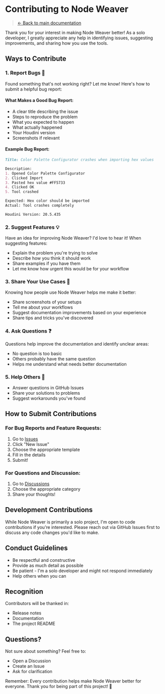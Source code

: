 # Contributing to Node Weaver

> [← Back to main documentation](index.md)

Thank you for your interest in making Node Weaver better! As a solo developer, I greatly appreciate any help in identifying issues, suggesting improvements, and sharing how you use the tools.

## Ways to Contribute

### 1. Report Bugs 🐛
Found something that's not working right? Let me know! Here's how to submit a helpful bug report:

#### What Makes a Good Bug Report:
- A clear title describing the issue
- Steps to reproduce the problem
- What you expected to happen
- What actually happened
- Your Houdini version
- Screenshots if relevant

#### Example Bug Report:
```markdown
Title: Color Palette Configurator crashes when importing hex values

Description:
1. Opened Color Palette Configurator
2. Clicked Import
3. Pasted hex value #FF5733
4. Clicked OK
5. Tool crashed

Expected: Hex color should be imported
Actual: Tool crashes completely

Houdini Version: 20.5.435
```

### 2. Suggest Features 💡
Have an idea for improving Node Weaver? I'd love to hear it! When suggesting features:

- Explain the problem you're trying to solve
- Describe how you think it should work
- Share examples if you have them
- Let me know how urgent this would be for your workflow

### 3. Share Your Use Cases 🎨
Knowing how people use Node Weaver helps me make it better:
- Share screenshots of your setups
- Tell me about your workflows
- Suggest documentation improvements based on your experience
- Share tips and tricks you've discovered

### 4. Ask Questions ❓
Questions help improve the documentation and identify unclear areas:
- No question is too basic
- Others probably have the same question
- Helps me understand what needs better documentation

### 5. Help Others 🤝
- Answer questions in GitHub Issues
- Share your solutions to problems
- Suggest workarounds you've found

## How to Submit Contributions

### For Bug Reports and Feature Requests:
1. Go to [Issues](https://github.com/edwardmakesthings/Node-Weaver/issues)
2. Click "New Issue"
3. Choose the appropriate template
4. Fill in the details
5. Submit!

### For Questions and Discussion:
1. Go to [Discussions](https://github.com/edwardmakesthings/Node-Weaver/discussions)
2. Choose the appropriate category
3. Share your thoughts!

## Development Contributions

While Node Weaver is primarily a solo project, I'm open to code contributions if you're interested. Please reach out via GitHub Issues first to discuss any code changes you'd like to make.

## Conduct Guidelines

- Be respectful and constructive
- Provide as much detail as possible
- Be patient - I'm a solo developer and might not respond immediately
- Help others when you can

## Recognition

Contributors will be thanked in:
- Release notes
- Documentation
- The project README

## Questions?

Not sure about something? Feel free to:
- Open a Discussion
- Create an Issue
- Ask for clarification

Remember: Every contribution helps make Node Weaver better for everyone. Thank you for being part of this project! 🙏